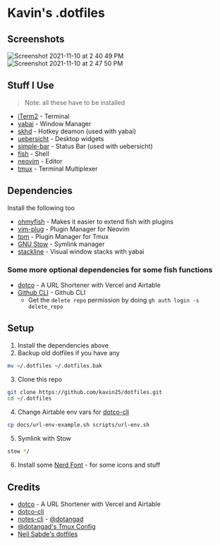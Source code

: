 # Kavin's .dotfiles

## Screenshots

![Screenshot 2021-11-10 at 2 40 49 PM](https://user-images.githubusercontent.com/41034356/141084117-2f2c9597-c13b-4aa2-9b02-e40478187524.png)
![Screenshot 2021-11-10 at 2 47 50 PM](https://user-images.githubusercontent.com/41034356/141085244-a84aa09a-36f7-4a6d-b3ae-39e4cfbc99e2.png)


## Stuff I Use

> Note: all these have to be installed

- [iTerm2](https://iterm2.com/) - Terminal
- [yabai](https://github.com/xorpse/yabai/) - Window Manager
- [skhd](https://github.com/koekeishiya/skhd/) - Hotkey deamon (used with yabai)
- [uebersicht](https://github.com/felixhageloh/uebersicht) - Desktop widgets
- [simple-bar](https://simple-bar.com/en/) - Status Bar (used with uebersicht)
- [fish](https://fishshell.com) - Shell
- [neovim](https://neovim.io/) - Editor
- [tmux](https://github.com/tmux/tmux) - Terminal Multiplexer

## Dependencies

Install the following too

- [ohmyfish](https://github.com/oh-my-fish/oh-my-fish) - Makes it easier to
  extend fish with plugins
- [vim-plug](https://github.com/junegunn/vim-plug) - Plugin Manager for Neovim
- [tpm](https://github.com/tmux-plugins/tpm) - Plugin Manager for Tmux
- [GNU Stow](https://www.gnu.org/software/stow/) - Symlink manager
- [stackline](https://github.com/AdamWagner/stackline/) - Visual window stacks
  with yabai

### Some more optional dependencies for some fish functions

- [dotco](https://github.com/someshkar/dotco) - A URL Shortener with Vercel and
  Airtable
- [Github CLI](https://cli.github.com/) - Github CLI
  - Get the `delete repo` permission by doing `gh auth login -s delete_repo`

## Setup

1. Install the dependencies above
2. Backup old dotfiles if you have any

```sh
mv ~/.dotfiles ~/.dotfiles.bak
```

3. Clone this repo

```sh
git clone https://github.com/kavin25/dotfiles.git
cd ~/.dotfiles
```

4. Change Airtable env vars for
   [dotco-cli](https://github.com/kavin25/airtable-url-cli)

```sh
cp docs/url-env-example.sh scripts/url-env.sh
```

5. Symlink with Stow

```sh
stow */
```

6. Install some [Nerd Font](https://github.com/ryanoasis/nerd-fonts) - for some
   icons and stuff

## Credits

- [dotco](https://github.com/someshkar/dotco) - A URL Shortener with Vercel and
  Airtable
- [dotco-cli](https://github.com/kavin25/airtable-url-cli)
- [notes-cli](fish/.config/fish/functions/notes.fish) -
  [@dotangad](https://github.com/dotangad)
- [@dotangad's Tmux Config](https://github.com/dotangad/dotfiles/blob/master/.tmux.conf)
- [Neil Sabde's dotfiles](https://github.com/hackorum/.dotfiles)
